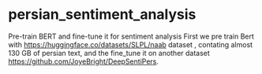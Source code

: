 # persian_sentiment_analysis
Pre-train BERT and fine-tune it for sentiment analysis 
First we pre train Bert with https://huggingface.co/datasets/SLPL/naab dataset , contating almost 130 GB of persian text,
and the fine_tune it on another dataset https://github.com/JoyeBright/DeepSentiPers.
